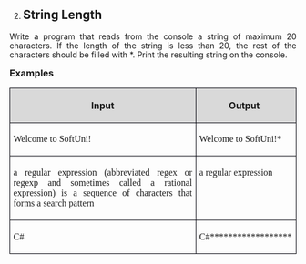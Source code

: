 
<OL START=2>
	<LI><H2 CLASS="western" ALIGN=JUSTIFY>String Length</H2>
</OL>
<P ALIGN=JUSTIFY STYLE="margin-bottom: 0.14in; line-height: 115%">Write
a program that reads from the console a string of maximum 20
characters. If the length of the string is less than 20, the rest of
the characters should be filled with *. Print the resulting string on
the console.</P>
<H3 CLASS="western" ALIGN=JUSTIFY STYLE="margin-top: 0in">Examples</H3>
<TABLE WIDTH=688 CELLPADDING=4 CELLSPACING=0>
	<COL WIDTH=505>
	<COL WIDTH=165>
	<TR VALIGN=TOP>
		<TD WIDTH=505 BGCOLOR="#d9d9d9" STYLE="border: 1px solid #00000a; padding-top: 0.04in; padding-bottom: 0.04in; padding-left: 0.06in; padding-right: 0.06in">
			<P ALIGN=CENTER><B>Input</B></P>
		</TD>
		<TD WIDTH=165 BGCOLOR="#d9d9d9" STYLE="border: 1px solid #00000a; padding-top: 0.04in; padding-bottom: 0.04in; padding-left: 0.06in; padding-right: 0.06in">
			<P ALIGN=CENTER STYLE="margin-left: -0.06in"><B>Output</B></P>
		</TD>
	</TR>
	<TR VALIGN=TOP>
		<TD WIDTH=505 STYLE="border: 1px solid #00000a; padding-top: 0.04in; padding-bottom: 0.04in; padding-left: 0.06in; padding-right: 0.06in">
			<P ALIGN=JUSTIFY><FONT FACE="Consolas, serif">Welcome to SoftUni!</FONT></P>
		</TD>
		<TD WIDTH=165 STYLE="border: 1px solid #00000a; padding-top: 0.04in; padding-bottom: 0.04in; padding-left: 0.06in; padding-right: 0.06in">
			<P ALIGN=JUSTIFY><FONT FACE="Consolas, serif">Welcome to SoftUni!*</FONT></P>
		</TD>
	</TR>
	<TR VALIGN=TOP>
		<TD WIDTH=505 STYLE="border: 1px solid #00000a; padding-top: 0.04in; padding-bottom: 0.04in; padding-left: 0.06in; padding-right: 0.06in">
			<P ALIGN=JUSTIFY><FONT FACE="Consolas, serif">a regular expression
			(abbreviated regex or regexp and sometimes called a rational
			expression) is a sequence of characters that forms a search
			pattern</FONT></P>
		</TD>
		<TD WIDTH=165 STYLE="border: 1px solid #00000a; padding-top: 0.04in; padding-bottom: 0.04in; padding-left: 0.06in; padding-right: 0.06in">
			<P ALIGN=JUSTIFY><FONT FACE="Consolas, serif">a regular expression</FONT></P>
		</TD>
	</TR>
	<TR VALIGN=TOP>
		<TD WIDTH=505 STYLE="border: 1px solid #00000a; padding-top: 0.04in; padding-bottom: 0.04in; padding-left: 0.06in; padding-right: 0.06in">
			<P ALIGN=JUSTIFY><FONT FACE="Consolas, serif">C#</FONT></P>
		</TD>
		<TD WIDTH=165 STYLE="border: 1px solid #00000a; padding-top: 0.04in; padding-bottom: 0.04in; padding-left: 0.06in; padding-right: 0.06in">
			<P ALIGN=JUSTIFY><FONT FACE="Consolas, serif">C#******************</FONT></P>
		</TD>
	</TR>
</TABLE>